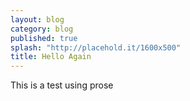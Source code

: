 ```yaml
---
layout: blog
category: blog
published: true
splash: "http://placehold.it/1600x500"
title: Hello Again
---
```


This is a test using prose
